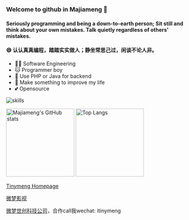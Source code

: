 ### Welcome to github in Majiameng 👋


#### Seriously programming and being a down-to-earth person; Sit still and think about your own mistakes. Talk quietly regardless of others' mistakes.
#### 😄 认认真真编程，踏踏实实做人；静坐常思己过，闲谈不论人非。

- 👩‍💻 Software Engineering
- 🐱 Programmer boy
- 📝 Use PHP or Java for backend
- 🌟 Make something to improve my life
- 💕 Opensource


![skills](https://skillicons.dev/icons?i=bash,cs,cloudflare,css,docker,dotnet,electron,express,git,github,html,js,linux,md,mongodb,nextjs,nodejs,ps,postgres,pr,prisma,py,raspberrypi,react,redis,regex,sass,stackoverflow,ts,visualstudio,vscode,vue,workers)

<img src="https://github-readme-stats-one-bice.vercel.app/api?username=majiameng&count_private=true&theme=calm&show_icons=true&include_all_commits=true&role=OWNER,ORGANIZATION_MEMBER,COLLABORATOR" alt="Majiameng's GitHub stats" height="185px" /> <img src="https://github-readme-stats-one-bice.vercel.app/api/top-langs/?username=majiameng&layout=compact&langs_count=8&theme=calm&role=OWNER,ORGANIZATION_MEMBER" alt="Top Langs" height="185px" />



[Tinymeng Homepage](http://majiameng.com)

[微梦影视](http://tv.bjwmsc.com)

[微梦世创科技公司](http://bjwmsc.com)，合作call我wechat: itinymeng
